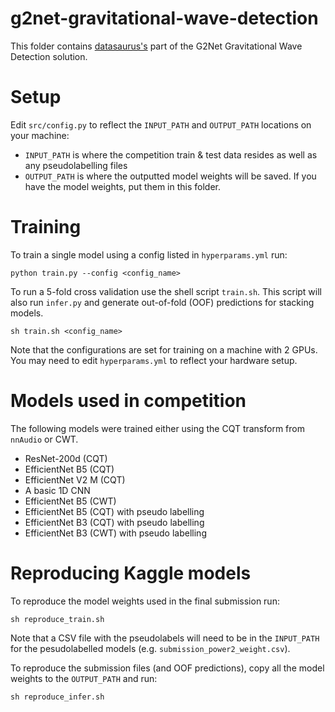 # g2net-gravitational-wave-detection

This folder contains [datasaurus's](https://www.kaggle.com/anjum48) part of the G2Net Gravitational Wave Detection solution.
# Setup
Edit `src/config.py` to reflect the `INPUT_PATH` and `OUTPUT_PATH` locations on your machine:
* `INPUT_PATH` is where the competition train & test data resides as well as any pseudolabelling files
* `OUTPUT_PATH` is where the outputted model weights will be saved. If you have the model weights, put them in this folder.

# Training
To train a single model using a config listed in `hyperparams.yml` run:
```
python train.py --config <config_name>
```
To run a 5-fold cross validation use the shell script `train.sh`. This script will also run `infer.py` and 
generate out-of-fold (OOF) predictions for stacking models.
```
sh train.sh <config_name>
```
Note that the configurations are set for training on a machine with 2 GPUs. You may need to edit `hyperparams.yml` to reflect your hardware setup.

# Models used in competition
The following models were trained either using the CQT transform from `nnAudio` or CWT.
* ResNet-200d (CQT)
* EfficientNet B5 (CQT)
* EfficientNet V2 M (CQT)
* A basic 1D CNN
* EfficientNet B5 (CWT)
* EfficientNet B5 (CQT) with pseudo labelling
* EfficientNet B3 (CQT) with pseudo labelling
* EfficientNet B3 (CWT) with pseudo labelling

# Reproducing Kaggle models
To reproduce the model weights used in the final submission run:
```
sh reproduce_train.sh 
```
Note that a CSV file with the pseudolabels will need to be in the `INPUT_PATH` for the pesudolabelled models (e.g. `submission_power2_weight.csv`).

To reproduce the submission files (and OOF predictions), copy all the model weights to the `OUTPUT_PATH` and run:
```
sh reproduce_infer.sh 
```
